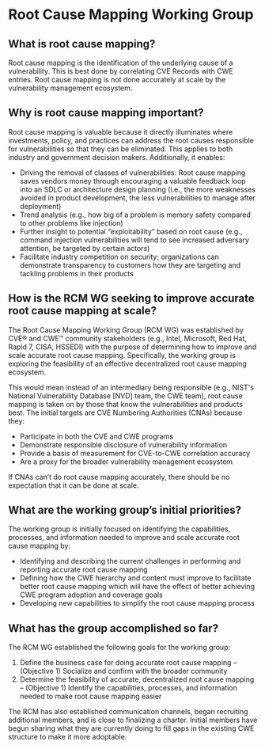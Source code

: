 # Root Cause Mapping Working Group

## What is root cause mapping?
Root cause mapping is the identification of the underlying cause of a vulnerability. This is best done by correlating CVE Records with CWE entries. Root cause mapping is not done accurately at scale by the vulnerability management ecosystem.
 
## Why is root cause mapping important?
Root cause mapping is valuable because it directly illuminates where investments, policy, and practices can address the root causes responsible for vulnerabilities so that they can be eliminated. This applies to both industry and government decision makers. Additionally, it enables:
- Driving the removal of classes of vulnerabilities: Root cause mapping saves vendors money through encouraging a valuable feedback loop into an SDLC or architecture design planning (i.e., the more weaknesses avoided in product development, the less vulnerabilities to manage after deployment)
- Trend analysis (e.g., how big of a problem is memory safety compared to other problems like injection)
- Further insight to potential “exploitability” based on root cause (e.g., command injection vulnerabilities will tend to see increased adversary attention, be targeted by certain actors)
- Facilitate industry competition on security; organizations can demonstrate transparency to customers how they are targeting and tackling problems in their products
 
## How is the RCM WG seeking to improve accurate root cause mapping at scale?
The Root Cause Mapping Working Group (RCM WG) was established by CVE® and CWE™ community stakeholders (e.g., Intel, Microsoft, Red Hat, Rapid 7, CISA, HSSEDI) with the purpose of determining how to improve and scale accurate root cause mapping. Specifically, the working group is exploring the feasibility of an effective decentralized root cause mapping ecosystem.
 
This would mean instead of an intermediary being responsible (e.g., NIST's National Vulnerability Database [NVD] team, the CWE team), root cause mapping is taken on by those that know the vulnerabilities and products best. The initial targets are CVE Numbering Authorities (CNAs) because they:
- Participate in both the CVE and CWE programs
- Demonstrate responsible disclosure of vulnerability information
- Provide a basis of measurement for CVE-to-CWE correlation accuracy
- Are a proxy for the broader vulnerability management ecosystem
 
If CNAs can’t do root cause mapping accurately, there should be no expectation that it can be done at scale.
 
## What are the working group’s initial priorities?
The working group is initially focused on identifying the capabilities, processes, and information needed to improve and scale accurate root cause mapping by:
- Identifying and describing the current challenges in performing and reporting accurate root cause mapping
- Defining how the CWE hierarchy and content must improve to facilitate better root cause mapping which will have the effect of better achieving CWE program adoption and coverage goals
- Developing new capabilities to simplify the root cause mapping process
 
## What has the group accomplished so far?
The RCM WG established the following goals for the working group:
1. Define the business case for doing accurate root cause mapping
– (Objective 1) Socialize and confirm with the broader community
2. Determine the feasibility of accurate, decentralized root cause mapping
– (Objective 1) Identify the capabilities, processes, and information needed to make root cause mapping easier
 
The RCM has also established communication channels, began recruiting additional members, and is close to finalizing a charter. Initial members have begun sharing what they are currently doing to fill gaps in the existing CWE structure to make it more adoptable.
